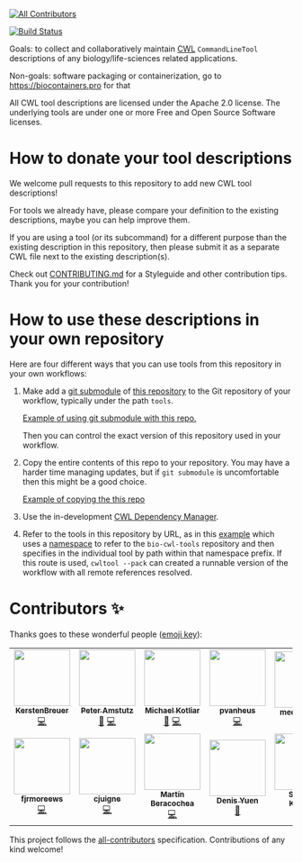 <!-- ALL-CONTRIBUTORS-BADGE:START - Do not remove or modify this section -->
[![All Contributors](https://img.shields.io/badge/all_contributors-12-orange.svg?style=flat-square)](#contributors-)
<!-- ALL-CONTRIBUTORS-BADGE:END --> 
[![Build Status](https://travis-ci.com/common-workflow-library/bio-cwl-tools.svg?branch=release)](https://travis-ci.com/common-workflow-library/bio-cwl-tools)

Goals: to collect and collaboratively maintain [CWL](https://www.commonwl.org) `CommandLineTool` descriptions of any biology/life-sciences related applications.

Non-goals: software packaging or containerization, go to https://biocontainers.pro for that

All CWL tool descriptions are licensed under the Apache 2.0 license.
The underlying tools are under one or more Free and Open Source Software licenses.

# How to donate your tool descriptions

We welcome pull requests to this repository to add new CWL tool descriptions!

For tools we already have, please compare your definition to the existing
descriptions, maybe you can help improve them.

If you are using a tool (or its subcommand) for a different purpose than the
existing description in this repository, then please submit it as a separate
CWL file next to the existing description(s).

Check out [CONTRIBUTING.md](CONTRIBUTING.md) for a Styleguide and other
contribution tips. Thank you for your contribution!

# How to use these descriptions in your own repository

Here are four different ways that you can use tools from this repository in your own workflows:

1. Make add a [git submodule](https://github.blog/2016-02-01-working-with-submodules/)
   of [this repository](https://github.com/common-workflow-library/bio-cwl-tools) to
   the Git repository of your workflow, typically under the path `tools`.

   [Example of using git submodule with this repo.](https://github.com/arvados/bh20-seq-resource/tree/80cfaba31a99d0c34722312c1b1a69a139477510/workflows)

   Then you can control the exact version of this repository used in your workflow.

2. Copy the entire contents of this repo to your repository. You may have a
   harder time managing updates, but if `git submodule` is uncomfortable
   then this might be a good choice.

   [Example of copying the this repo](https://github.com/mdibl/biocore_analysis/tree/531ae1848cae08c3355175ef3abb048774df866a/biocore_pipelines/cwl_source)

3. Use the in-development [CWL Dependency Manager](https://github.com/common-workflow-language/cwldep).

4. Refer to the tools in this repository by URL, as in this [example](https://github.com/pvanheus/lukasa/blob/main/protein_evidence_mapping.cwl#L29) which uses a [namespace](https://github.com/pvanheus/lukasa/blob/main/protein_evidence_mapping.cwl#L89) to refer to the `bio-cwl-tools` repository and then specifies in the individual tool by path within that namespace prefix. If this route is used, `cwltool --pack` can created a runnable version of the workflow with all remote references resolved.


# Contributors ✨

Thanks goes to these wonderful people ([emoji key](https://allcontributors.org/docs/en/emoji-key)):

<!-- ALL-CONTRIBUTORS-LIST:START - Do not remove or modify this section -->
<!-- prettier-ignore-start -->
<!-- markdownlint-disable -->
<table>
  <tr>
    <td align="center"><a href="https://github.com/KerstenBreuer"><img src="https://avatars3.githubusercontent.com/u/28008309?v=4" width="100px;" alt=""/><br /><sub><b>KerstenBreuer</b></sub></a><br /><a href="https://github.com/common-workflow-library/bio-cwl-tools/commits?author=KerstenBreuer" title="Code">💻</a></td>
    <td align="center"><a href="https://github.com/tetron"><img src="https://avatars3.githubusercontent.com/u/1316612?v=4" width="100px;" alt=""/><br /><sub><b>Peter Amstutz</b></sub></a><br /><a href="#ideas-tetron" title="Ideas, Planning, & Feedback">🤔</a> <a href="https://github.com/common-workflow-library/bio-cwl-tools/commits?author=tetron" title="Code">💻</a></td>
    <td align="center"><a href="https://github.com/michael-kotliar"><img src="https://avatars1.githubusercontent.com/u/19493721?v=4" width="100px;" alt=""/><br /><sub><b>Michael Kotliar</b></sub></a><br /><a href="#ideas-michael-kotliar" title="Ideas, Planning, & Feedback">🤔</a> <a href="https://github.com/common-workflow-library/bio-cwl-tools/commits?author=michael-kotliar" title="Code">💻</a></td>
    <td align="center"><a href="https://github.com/pvanheus"><img src="https://avatars0.githubusercontent.com/u/4154788?v=4" width="100px;" alt=""/><br /><sub><b>pvanheus</b></sub></a><br /><a href="https://github.com/common-workflow-library/bio-cwl-tools/commits?author=pvanheus" title="Code">💻</a></td>
    <td align="center"><a href="https://github.com/medcelerate"><img src="https://avatars3.githubusercontent.com/u/32549017?v=4" width="100px;" alt=""/><br /><sub><b>medcelerate</b></sub></a><br /><a href="#ideas-medcelerate" title="Ideas, Planning, & Feedback">🤔</a></td>
    <td align="center"><a href="https://github.com/stain"><img src="ihttps://avatars3.githubusercontent.com/u/253413?v=4" width="100px;" alt=""/><br /><sub><b>stain</b></sub></a><br /><a href="https://github.com/common-workflow-library/bio-cwl-tools/commits?author=stain" title="Code">💻</a></td>
    <td align="center"><a href="https://github.com/mb1069"><img src="https://avatars1.githubusercontent.com/u/9156542?v=4" width="100px;" alt=""/><br /><sub><b>Miguel Boland</b></sub></a><br /><a href="https://github.com/common-workflow-library/bio-cwl-tools/commits?author=mb1069" title="Code">💻</a></td>
  </tr>
  <tr>
    <td align="center"><a href="https://github.com/fjrmoreews"><img src="https://avatars0.githubusercontent.com/u/15047744?v=4" width="100px;" alt=""/><br /><sub><b>fjrmoreews</b></sub></a><br /><a href="https://github.com/common-workflow-library/bio-cwl-tools/commits?author=fjrmoreews" title="Code">💻</a></td>
    <td align="center"><a href="https://github.com/hellymac"><img src="https://avatars3.githubusercontent.com/u/25847234?v=4" width="100px;" alt=""/><br /><sub><b>cjuigne</b></sub></a><br /><a href="https://github.com/common-workflow-library/bio-cwl-tools/commits?author=hellymac" title="Code">💻</a></td>
    <td align="center"><a href="https://github.com/mberacochea"><img src="https://avatars3.githubusercontent.com/u/1123897?v=4" width="100px;" alt=""/><br /><sub><b>Martín Beracochea</b></sub></a><br /><a href="https://github.com/common-workflow-library/bio-cwl-tools/commits?author=mberacochea" title="Code">💻</a></td>
    <td align="center"><a href="https://orcid.org/0000-0002-6130-1021"><img src="https://avatars0.githubusercontent.com/u/1730679?v=4" width="100px;" alt=""/><br /><sub><b>Denis Yuen</b></sub></a><br /><a href="https://github.com/common-workflow-library/bio-cwl-tools/commits?author=denis-yuen" title="Documentation">📖</a></td>
    <td align="center"><a href="https://www.linkedin.com/in/sehrish-kanwal-1b80bb42/"><img src="https://avatars3.githubusercontent.com/u/9857259?v=4" width="100px;" alt=""/><br /><sub><b>Sehrish Kanwal</b></sub></a><br /><a href="https://github.com/common-workflow-library/bio-cwl-tools/commits?author=skanwal" title="Code">💻</a></td>
  </tr>
</table>

<!-- markdownlint-enable -->
<!-- prettier-ignore-end -->
<!-- ALL-CONTRIBUTORS-LIST:END -->

This project follows the [all-contributors](https://github.com/all-contributors/all-contributors) specification. Contributions of any kind welcome!
